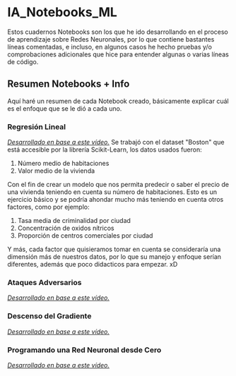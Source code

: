 # IA_Notebooks_ML
Estos cuadernos Notebooks son los que he ido desarrollando en el proceso de aprendizaje sobre Redes Neuronales, por lo que contiene bastantes líneas comentadas, e incluso, en algunos casos he hecho pruebas y/o comprobaciones adicionales que hice para entender algunas o varias líneas de código.

## Resumen Notebooks + Info
Aquí haré un resumen de cada Notebook creado, básicamente explicar cuál es el enfoque que se le dió a cada uno.

### Regresión Lineal
_[Desarrollado en base a este vídeo.](https://youtu.be/w2RJ1D6kz-o)_
Se trabajó con el dataset "Boston" que está accesible por la librería Scikit-Learn, los datos usados fueron:

1. Número medio de habitaciones
2. Valor medio de la vivienda

Con el fin de crear un modelo que nos permita predecir o saber el precio de una vivienda teniendo en cuenta su número de habitaciones.
Esto es un ejercicio básico y se podría ahondar mucho más teniendo en cuenta otros factores, como por ejemplo:

1. Tasa media de criminalidad por ciudad
2. Concentración de oxidos nítricos
3. Proporción de centros comerciales por ciudad

Y más, cada factor que quisieramos tomar en cuenta se consideraría una dimensión más de nuestros datos, por lo que su manejo y enfoque serían diferentes, además que poco didacticos para empezar. xD

### Ataques Adversarios
_[Desarrollado en base a este vídeo.](https://youtu.be/JoQx39CoXW8)_


### Descenso del Gradiente
_[Desarrollado en base a este vídeo.](https://youtu.be/-_A_AAxqzCg)_


### Programando una Red Neuronal desde Cero
_[Desarrollado en base a este vídeo.](https://youtu.be/W8AeOXa_FqU)_

